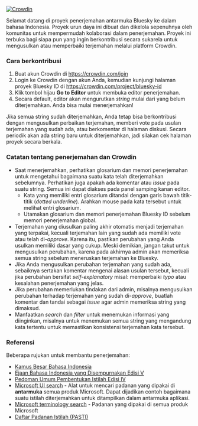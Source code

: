 [![Crowdin](https://badges.crowdin.net/bluesky-id/localized.svg)](https://crowdin.com/project/bluesky-id)

Selamat datang di proyek penerjemahan antarmuka Bluesky ke dalam bahasa Indonesia. Proyek urun daya ini dibuat dan dikelola sepenuhnya oleh komunitas untuk mempermudah kolaborasi dalam penerjemahan. Proyek ini terbuka bagi siapa pun yang ingin berkontribusi secara sukarela untuk mengusulkan atau memperbaiki terjemahan melalui platform Crowdin.

### Cara berkontribusi
1. Buat akun Crowdin di https://crowdin.com/join
2. Login ke Crowdin dengan akun Anda, kemudian kunjungi halaman proyek Bluesky ID di https://crowdin.com/project/bluesky-id
3. Klik tombol hijau **Go to Editor** untuk membuka editor penerjemahan.
4. Secara default, editor akan mengurutkan *string* mulai dari yang belum diterjemahkan. Anda bisa mulai menerjemahkan!

Jika semua string sudah diterjemahkan, Anda tetap bisa berkontribusi dengan mengusulkan perbaikan terjemahan, memberi vote pada usulan terjemahan yang sudah ada, atau berkomentar di halaman diskusi. Secara periodik akan ada string baru untuk diterjemahkan, jadi silakan cek halaman proyek secara berkala.

### Catatan tentang penerjemahan dan Crowdin

- Saat menerjemahkan, perhatikan glosarium dan memori penerjemahan untuk mengetahui bagaimana suatu kata telah diterjemahkan sebelumnya. Perhatikan juga apakah ada komentar atau _issue_ pada suatu string. Semua ini dapat diakses pada panel samping kanan editor.
    - Kata yang memiliki entri glosarium ditandai dengan garis bawah titik-titik (_dotted underline_). Arahkan mouse pada kata tersebut untuk melihat entri glosarium.
    - Utamakan glosarium dan memori penerjemahan Bluesky ID sebelum memori penerjemahan global.
- Terjemahan yang diusulkan paling akhir otomatis menjadi terjemahan yang terpakai, kecuali terjemahan lain yang sudah ada memiliki vote atau telah di-_approve_. Karena itu, pastikan perubahan yang Anda usulkan memiliki dasar yang cukup. Meski demikian, jangan takut untuk mengusulkan perubahan, karena pada akhirnya admin akan memeriksa semua string sebelum meneruskan terjemahan ke Bluesky.
- Jika Anda mengusulkan perubahan terjemahan yang sudah ada, sebaiknya sertakan komentar mengenai alasan usulan tersebut, kecuali jika perubahan bersifat _self-explanatory_ misal: memperbaiki _typo_ atau kesalahan penerjemahan yang jelas.
- Jika perubahan memerlukan tindakan dari admin, misalnya mengusulkan perubahan terhadap terjemahan yang sudah di-_approve_, buatlah komentar dan tandai sebagai _issue_ agar admin memeriksa string yang dimaksud.
- Manfaatkan _search_ dan _filter_ untuk menemukan informasi yang diinginkan, misalnya untuk menemukan semua string yang mengandung kata tertentu untuk memastikan konsistensi terjemahan kata tersebut.

### Referensi
Beberapa rujukan untuk membantu penerjemahan:
- [Kamus Besar Bahasa Indonesia](https://kbbi.kemdikbud.go.id)
- [Ejaan Bahasa Indonesia yang Disempurnakan Edisi V](https://ejaan.kemdikbud.go.id)
- [Pedoman Umum Pembentukan Istilah Edisi IV](https://drive.google.com/file/d/1zF1LGWH08xWk92Op_aBU0UTtbDTW-Usx/view)
- [Microsoft UI search](https://msit.powerbi.com/view?r=eyJrIjoiMmE2NjJhMDMtNTY3MC00MmI2LWFmOWUtYWM5YTVjODI5MjQwIiwidCI6IjcyZjk4OGJmLTg2ZjEtNDFhZi05MWFiLTJkN2NkMDExZGI0NyIsImMiOjV9) - Alat untuk mencari padanan yang dipakai di **antarmuka** semua produk Microsoft. Dapat dijadikan contoh bagaimana suatu istilah diterjemahkan untuk ditampilkan dalam antarmuka aplikasi.
- [Microsoft terminology search](https://msit.powerbi.com/view?r=eyJrIjoiODJmYjU4Y2YtM2M0ZC00YzYxLWE1YTktNzFjYmYxNTAxNjQ0IiwidCI6IjcyZjk4OGJmLTg2ZjEtNDFhZi05MWFiLTJkN2NkMDExZGI0NyIsImMiOjV9) - Padanan yang dipakai di semua produk Microsoft
- [Daftar Padanan Istilah (PASTI)](https://pasti.kemdikbud.go.id/istilah_search.php)
